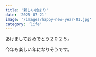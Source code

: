 ```yaml
---
title: '新しい始まり'
date: '2025-07-21'
image: '/images/happy-new-year-01.jpg'
category: 'life'
---
```


あけましておめでとう２０２５。

今年も楽しい年になりそうです。